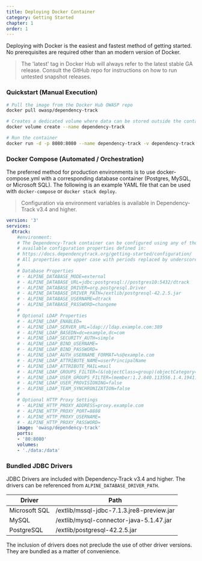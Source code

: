 ```yaml
---
title: Deploying Docker Container
category: Getting Started
chapter: 1
order: 1
---
```


Deploying with Docker is the easiest and fastest method of getting started. No prerequisites are required
other than an modern version of Docker. 

> The 'latest' tag in Docker Hub will always refer to the latest stable GA release. Consult the GitHub repo
> for instructions on how to run untested snapshot releases.

### Quickstart (Manual Execution)

```bash
# Pull the image from the Docker Hub OWASP repo
docker pull owasp/dependency-track

# Creates a dedicated volume where data can be stored outside the container
docker volume create --name dependency-track

# Run the container
docker run -d -p 8080:8080 --name dependency-track -v dependency-track:/data owasp/dependency-track
```

### Docker Compose (Automated / Orchestration)

The preferred method for production environments is to use docker-compose.yml with a corresponding
database container (Postgres, MySQL, or Microsoft SQL). The following is an example YAML file that
can be used with `docker-compose` or `docker stack deploy`.

> Configuration via environment variables is available in Dependency-Track v3.4 and higher.

```yaml
version: '3'
services:
  dtrack:
    #environment:
    # The Dependency-Track container can be configured using any of the
    # available configuration properties defined in:
    # https://docs.dependencytrack.org/getting-started/configuration/
    # All properties are upper case with periods replaced by underscores.
    #
    # Database Properties
    # - ALPINE_DATABASE_MODE=external
    # - ALPINE_DATABASE_URL=jdbc:postgresql://postgres10:5432/dtrack
    # - ALPINE_DATABASE_DRIVER=org.postgresql.Driver
    # - ALPINE_DATABASE_DRIVER_PATH=/extlib/postgresql-42.2.5.jar
    # - ALPINE_DATABASE_USERNAME=dtrack
    # - ALPINE_DATABASE_PASSWORD=changeme
    #
    # Optional LDAP Properties
    # - ALPINE_LDAP_ENABLED=
    # - ALPINE_LDAP_SERVER_URL=ldap://ldap.example.com:389
    # - ALPINE_LDAP_BASEDN=dc=example,dc=com
    # - ALPINE_LDAP_SECURITY_AUTH=simple
    # - ALPINE_LDAP_BIND_USERNAME=
    # - ALPINE_LDAP_BIND_PASSWORD=
    # - ALPINE_LDAP_AUTH_USERNAME_FORMAT=%s@example.com
    # - ALPINE_LDAP_ATTRIBUTE_NAME=userPrincipalName
    # - ALPINE_LDAP_ATTRIBUTE_MAIL=mail
    # - ALPINE_LDAP_GROUPS_FILTER=(&(objectClass=group)(objectCategory=Group))
    # - ALPINE_LDAP_USER_GROUPS_FILTER=(member:1.2.840.113556.1.4.1941:={USER_DN})
    # - ALPINE_LDAP_USER_PROVISIONING=false
    # - ALPINE_LDAP_TEAM_SYNCHRONIZATION=false
    #
    # Optional HTTP Proxy Settings
    # - ALPINE_HTTP_PROXY_ADDRESS=proxy.example.com
    # - ALPINE_HTTP_PROXY_PORT=8888
    # - ALPINE_HTTP_PROXY_USERNAME=
    # - ALPINE_HTTP_PROXY_PASSWORD=
    image: 'owasp/dependency-track'
    ports:
    - '80:8080'
    volumes:
    - './data:/data'
```

### Bundled JDBC Drivers

JDBC Drivers are included with Dependency-Track v3.4 and higher. The drivers can be 
referenced from `ALPINE_DATABASE_DRIVER_PATH`.

| Driver        | Path                                      |
| ------------- | ----------------------------------------- |
| Microsoft SQL | /extlib/mssql-jdbc-7.1.3.jre8-preview.jar |
| MySQL         | /extlib/mysql-connector-java-5.1.47.jar   |
| PostgreSQL    | /extlib/postgresql-42.2.5.jar             |

The inclusion of drivers does not preclude the use of other driver versions. They are
bundled as a matter of convenience.